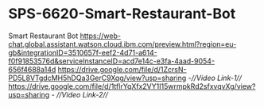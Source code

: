 # SPS-6620-Smart-Restaurant-Bot
Smart Restaurant Bot
https://web-chat.global.assistant.watson.cloud.ibm.com/preview.html?region=eu-gb&integrationID=3510657f-eef2-4d71-a614-f0f91853576d&serviceInstanceID=acd7e14c-e3fa-4aad-9054-656f4688a14d
https://drive.google.com/file/d/1ZcrsN-PD5L8VTgdcMH5hDQa3GerC9Xqg/view?usp=sharing      -*//Video Link-1//*
https://drive.google.com/file/d/1tflrYqXfx2VY1I15wrmpkRd2sfxvqvXg/view?usp=sharing      - *//Video Link-2//*
